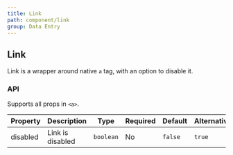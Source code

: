 ```yaml
---
title: Link
path: component/link
group: Data Entry
---
```


## Link

Link is a wrapper around native `a` tag, with an option to disable it.

### API

Supports all props in `<a>`.

| Property | Description      | Type      | Required | Default | Alternative |
| -------- | ---------------- | --------- | -------- | ------- | ----------- |
| disabled | Link is disabled | `boolean` | No       | `false` | `true`      |
